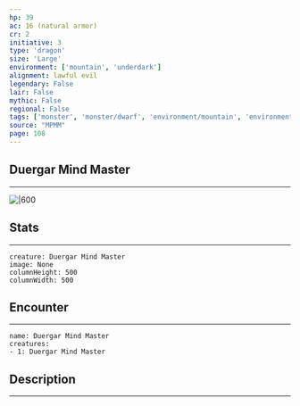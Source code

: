 ```yaml
---
hp: 39
ac: 16 (natural armor)
cr: 2
initiative: 3
type: 'dragon'    
size: 'Large'
environment: ['mountain', 'underdark']
alignment: lawful evil
legendary: False
lair: False
mythic: False
regional: False
tags: ['monster', 'monster/dwarf', 'environment/mountain', 'environment/underdark']
source: "MPMM"
page: 108
---
```


## Duergar Mind Master
---

![|600](D:/Program%20Files/5e.tools/img/bestiary/MPMM/Duergar%20Mind%20Master.webp)

## Stats
---

```statblock
creature: Duergar Mind Master
image: None
columnHeight: 500
columnWidth: 500
```

## Encounter
---

```encounter-table
name: Duergar Mind Master
creatures:
- 1: Duergar Mind Master
```

## Description
---




